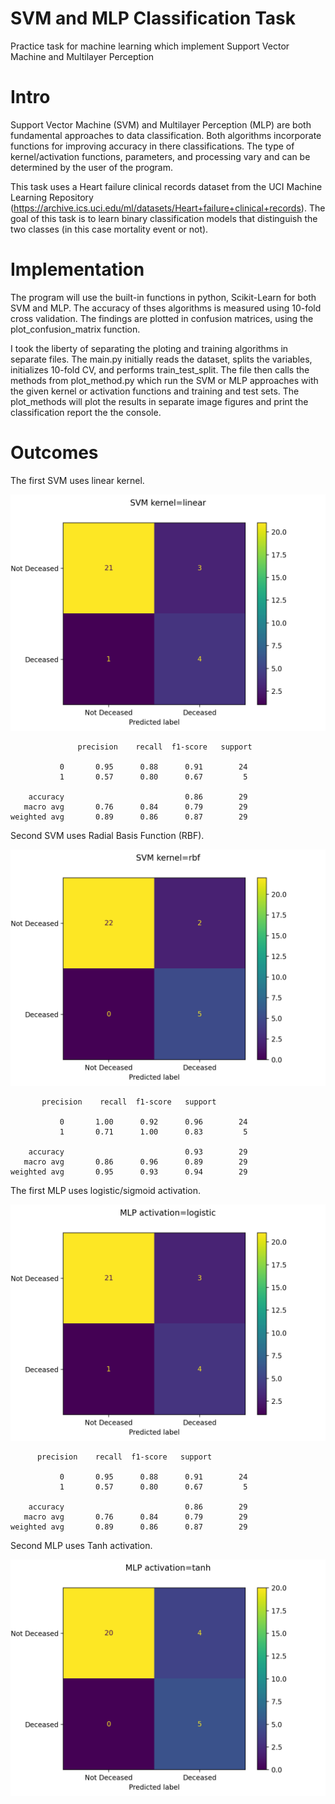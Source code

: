 # SVM and MLP Classification Task
Practice task for machine learning which implement Support Vector Machine and Multilayer Perception 



# Intro 
Support Vector Machine (SVM) and Multilayer Perception (MLP) are both fundamental approaches to data classification. Both algorithms incorporate functions for improving accuracy in there classifications. The type of kernel/activation functions, parameters, and processing vary and can be determined by the user of the program.

This task uses a Heart failure clinical records dataset from the UCI Machine Learning Repository (https://archive.ics.uci.edu/ml/datasets/Heart+failure+clinical+records). The goal of this task is to learn binary classification models that distinguish the two classes (in this case mortality event or not).

# Implementation 
The program will use the built-in functions in python, Scikit-Learn for both SVM and MLP. The accuracy of thses algorithms is measured using 10-fold cross validation. The findings are plotted in confusion matrices, using the plot_confusion_matrix function. 

I took the liberty of separating the ploting and training algorithms in separate files. The main.py initially reads the dataset, splits the variables, initializes 10-fold CV, and performs train_test_split. The file then calls the methods from plot_method.py which run the SVM or MLP approaches with the given kernel or activation functions and training and test sets. The plot_methods will plot the results in separate image figures and print the classification report the the console.

# Outcomes
The first SVM uses linear kernel. 

![Alt text](https://github.com/eolt/A.I._Fundametals/blob/c6a794980f3aac24103ecb1f196bb1eca706eaed/SVM_MLP_classification_task/plotted_confusion_matrix/SVM_linear.png)

                   precision    recall  f1-score   support
              
               0       0.95      0.88      0.91        24
               1       0.57      0.80      0.67         5

        accuracy                           0.86        29
       macro avg       0.76      0.84      0.79        29
    weighted avg       0.89      0.86      0.87        29


Second SVM uses Radial Basis Function (RBF).

![Alt text](https://github.com/eolt/A.I._Fundametals/blob/c6a794980f3aac24103ecb1f196bb1eca706eaed/SVM_MLP_classification_task/plotted_confusion_matrix/SVM_rbf.png)

           precision    recall  f1-score   support

               0       1.00      0.92      0.96        24
               1       0.71      1.00      0.83         5

        accuracy                           0.93        29
       macro avg       0.86      0.96      0.89        29
    weighted avg       0.95      0.93      0.94        29



The first MLP uses logistic/sigmoid activation.

![Alt text](https://github.com/eolt/A.I._Fundametals/blob/c6a794980f3aac24103ecb1f196bb1eca706eaed/SVM_MLP_classification_task/plotted_confusion_matrix/MLP_logistic.png)

          precision    recall  f1-score   support

               0       0.95      0.88      0.91        24
               1       0.57      0.80      0.67         5

        accuracy                           0.86        29
       macro avg       0.76      0.84      0.79        29
    weighted avg       0.89      0.86      0.87        29


Second MLP uses Tanh activation.

![Alt text](https://github.com/eolt/A.I._Fundametals/blob/c6a794980f3aac24103ecb1f196bb1eca706eaed/SVM_MLP_classification_task/plotted_confusion_matrix/MLP_Tanh.png)
